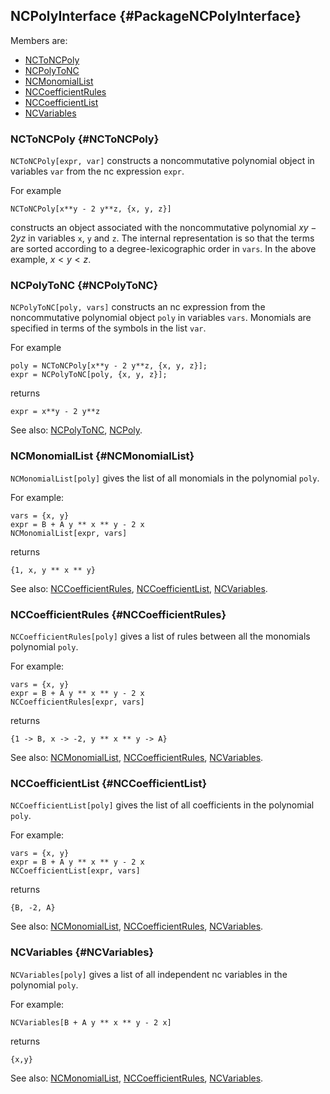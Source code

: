 ## NCPolyInterface {#PackageNCPolyInterface}

Members are:

* [NCToNCPoly](#NCToNCPoly)
* [NCPolyToNC](#NCPolyToNC)
* [NCMonomialList](#NCMonomialList)
* [NCCoefficientRules](#NCCoefficientRules)
* [NCCoefficientList](#NCCoefficientList)
* [NCVariables](#NCVariables)

### NCToNCPoly {#NCToNCPoly}

`NCToNCPoly[expr, var]` constructs a noncommutative polynomial object in
variables `var` from the nc expression `expr`. 

For example

    NCToNCPoly[x**y - 2 y**z, {x, y, z}] 
	
constructs an object associated with the noncommutative polynomial $x
y - 2 y z$ in variables `x`, `y` and `z`. The internal representation is so
that the terms are sorted according to a degree-lexicographic order in
`vars`. In the above example, $x < y < z$.  

### NCPolyToNC {#NCPolyToNC}

`NCPolyToNC[poly, vars]` constructs an nc expression from the
noncommutative polynomial object `poly` in variables `vars`. Monomials are
specified in terms of the symbols in the list `var`.

For example

    poly = NCToNCPoly[x**y - 2 y**z, {x, y, z}];
	expr = NCPolyToNC[poly, {x, y, z}];

returns

	expr = x**y - 2 y**z
	
See also:
[NCPolyToNC](#NCPolyToNC),
[NCPoly](#NCPoly).

### NCMonomialList {#NCMonomialList}

`NCMonomialList[poly]` gives the list of all monomials in the
polynomial `poly`.

For example:

    vars = {x, y}
	expr = B + A y ** x ** y - 2 x
	NCMonomialList[expr, vars]

returns

	{1, x, y ** x ** y}

See also:
[NCCoefficientRules](#NCCoefficientRules),
[NCCoefficientList](#NCCoefficientList),
[NCVariables](#NCVariables).

### NCCoefficientRules {#NCCoefficientRules}

`NCCoefficientRules[poly]` gives a list of rules between all the monomials
polynomial `poly`.

For example:

    vars = {x, y}
	expr = B + A y ** x ** y - 2 x
	NCCoefficientRules[expr, vars]

returns

	{1 -> B, x -> -2, y ** x ** y -> A}

See also:
[NCMonomialList](#NCMonomialList),
[NCCoefficientRules](#NCCoefficientRules),
[NCVariables](#NCVariables).


### NCCoefficientList {#NCCoefficientList}

`NCCoefficientList[poly]` gives the list of all coefficients in the
polynomial `poly`.

For example:

    vars = {x, y}
	expr = B + A y ** x ** y - 2 x
	NCCoefficientList[expr, vars]

returns

	{B, -2, A}

See also:
[NCMonomialList](#NCMonomialList),
[NCCoefficientRules](#NCCoefficientRules),
[NCVariables](#NCVariables).

### NCVariables {#NCVariables}

`NCVariables[poly]` gives a list of all independent nc variables in the
polynomial `poly`.

For example:

	NCVariables[B + A y ** x ** y - 2 x]

returns

	{x,y}

See also:
[NCMonomialList](#NCMonomialList),
[NCCoefficientRules](#NCCoefficientRules),
[NCVariables](#NCVariables).
